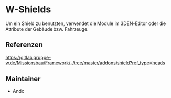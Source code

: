 # W-Shields

Um ein Shield zu benutzten, verwendet die Module im 3DEN-Editor oder die Attribute der Gebäude bzw. Fahrzeuge.

## Referenzen

<https://gitlab.gruppe-w.de/Missionsbau/Framework/-/tree/master/addons/shield?ref_type=heads>

## Maintainer

- Andx
